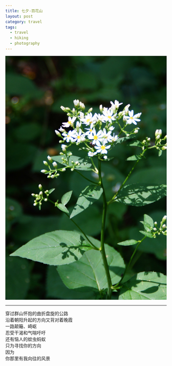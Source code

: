 ```yaml
---
title: 七夕-百花山
layout: post
category: travel
tags:
  - travel
  - hiking
  - photography
---
```


![Bai-Hua-Hiking](/media/image/2014/baihua.jpg)

---

穿过群山怀抱的曲折盘旋的公路  
沿着朝阳升起的方向又背对着晚霞  
一路颠簸、崎岖  
忍受干渴和气喘吁吁  
还有恼人的蚊虫蚂蚁  
只为寻找你的方向  
因为  
你那里有我向往的风景  